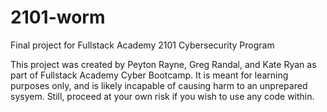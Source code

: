 # 2101-worm
Final project for Fullstack Academy 2101 Cybersecurity Program

This project was created by Peyton Rayne, Greg Randal, and Kate Ryan as part of Fullstack Academy Cyber Bootcamp.
It is meant for learning purposes only, and is likely incapable of causing harm to an unprepared sysyem.
Still, proceed at your own risk if you wish to use any code within.
